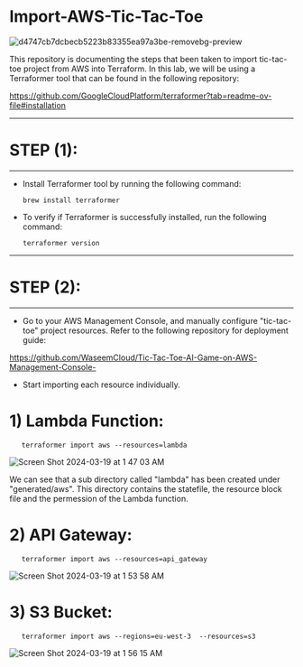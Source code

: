 # Import-AWS-Tic-Tac-Toe

![d4747cb7dcbecb5223b83355ea97a3be-removebg-preview](https://github.com/WaseemCloud/Tic-Tac-Toe-AI-Game-on-AWS-Management-Console-/assets/157589909/6c41585d-d5de-467c-835c-da0cbfe15838)

This repository is documenting the steps that been taken to import tic-tac-toe project from AWS into Terraform. In this lab, we will be using a Terraformer tool that can be found in the following repository:

https://github.com/GoogleCloudPlatform/terraformer?tab=readme-ov-file#installation

--------------------------------------------------
# STEP (1):
--------------------------------------------------

- Install Terraformer tool by running the following command:
  
      brew install terraformer


- To verify if Terraformer is successfully installed, run the following command:

      terraformer version
  
--------------------------------------------------
# STEP (2):
--------------------------------------------------

- Go to your AWS Management Console, and manually configure "tic-tac-toe" project resources. Refer to the following repository for deployment guide:

https://github.com/WaseemCloud/Tic-Tac-Toe-AI-Game-on-AWS-Management-Console-

- Start importing each resource individually.

# 1) Lambda Function:

       terraformer import aws --resources=lambda
   
![Screen Shot 2024-03-19 at 1 47 03 AM](https://github.com/WaseemCloud/Import-AWS/assets/157589909/825835d0-8e9b-4d61-ab02-9e3dc1dcb565)


We can see that a sub directory called "lambda" has been created under "generated/aws". This directory contains the statefile, the resource block file and the permession of the Lambda function.

# 2) API Gateway:

       terraformer import aws --resources=api_gateway

![Screen Shot 2024-03-19 at 1 53 58 AM](https://github.com/WaseemCloud/Import-AWS/assets/157589909/3f5a2f62-2c42-4855-8a6f-0dcb1223a458)


# 3) S3 Bucket:

       terraformer import aws --regions=eu-west-3  --resources=s3

![Screen Shot 2024-03-19 at 1 56 15 AM](https://github.com/WaseemCloud/Import-AWS/assets/157589909/3a4dc59c-8648-485c-9e68-75e5955e88fc)

